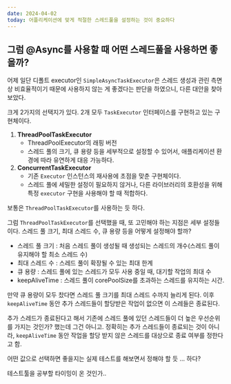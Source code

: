 ```yaml
---
date: 2024-04-02
today: 어플리케이션에 맞게 적절한 스레드풀을 설정하는 것이 중요하다
---
```

## 그럼 @Async를 사용할 때 어떤 스레드풀을 사용하면 좋을까?

어제 일단 디폴트 executor인 `SimpleAsyncTaskExecutor`은 스레드 생성과 관린 측면상 비효율적이기 때문에 사용하지 않는 게 좋겠다는 판단을 하였으니, 다른 대안을 찾아보았다.

크게 2가지의 선택지가 있다. 2개 모두 `TaskExecutor` 인터페이스를 구현하고 있는 구현체이다.

1. **ThreadPoolTaskExecutor**
	- ThreadPoolExecutor의 래핑 버전
	- 스레드 풀의 크기, 큐 용량 등을 세부적으로 설정할 수 있어서, 애플리케이션 환경에 따라 유연하게 대응 가능하다.
2. **ConcurrentTaskExecutor**
	- 기존 `Executor` 인스턴스의 재사용에 초점을 맞춘 구현체이다.
	- 스레드 풀에 세밀한 설정이 필요하지 않거나, 다른 라이브러리의 호환성을 위해 특정 `executor` 구현을 사용해야 할 때 적합하다.


보통은 `ThreadPoolTaskExecutor`를 사용하는 듯 하다.

그럼 `ThreadPoolTaskExecutor`를 선택했을 때, 또 고민해야 하는 지점은 세부 설정들이다.
스레드 풀 크기, 최대 스레드 수, 큐 용량 등을 어떻게 설정해야 할까?

- 스레드 풀 크기 : 처음 스레드 풀이 생성될 때 생성되는 스레드의 개수(스레드 풀이 유지해야 할 최소 스레드 수)
- 최대 스레드 수 : 스레드 풀이 확장될 수 있는 최대 한계
- 큐 용량 : 스레드 풀에 있는 스레드가 모두 사용 중일 때, 대기할 작업의 최대 수
- keepAliveTime : 스레드 풀이 corePoolSize를 초과하는 스레드를 유지하는 시간. 

만약 큐 용량이 모두 찼다면 스레드 풀 크기를 최대 스레드 수까지 늘리게 된다.
이후 `keepAliveTime` 동안 추가 스레드들이 할당받은 작업이 없으면 이 스레들은 종료된다.

추가 스레드가 종료된다고 해서 기존에 스레드 풀에 있던 스레드들이 더 높은 우선순위를 가지는 것인가? 했는데 그건 아니고.
정확히는 추가 스레드들이 종료되는 것이 아니라, `keepAliveTime` 동안 작업을 할당 받지 않은 스레드를 대상으로 종료 여부를 정한다고 함.

어떤 값으로 선택하면 좋을지는 실제 테스트를 해보면서 정해야 할 듯 ... 하다?

테스트툴을 공부할 타이밍이 온 것인가..

